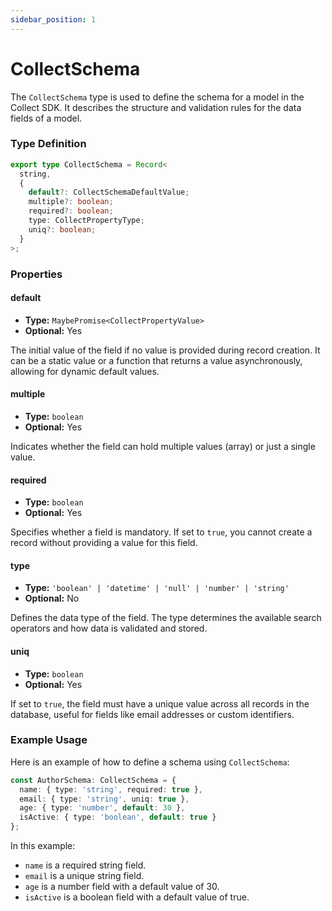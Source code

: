 ```yaml
---
sidebar_position: 1
---
```


# CollectSchema

The `CollectSchema` type is used to define the schema for a model in the Collect SDK. It describes the structure and validation rules for the data fields of a model.

### Type Definition
```typescript
export type CollectSchema = Record<
  string,
  {
    default?: CollectSchemaDefaultValue;
    multiple?: boolean;
    required?: boolean;
    type: CollectPropertyType;
    uniq?: boolean;
  }
>;
```

### Properties

#### default

- **Type:** `MaybePromise<CollectPropertyValue>`
- **Optional:** Yes

The initial value of the field if no value is provided during record creation. It can be a static value or a function that returns a value asynchronously, allowing for dynamic default values.

#### multiple

- **Type:** `boolean`
- **Optional:** Yes

Indicates whether the field can hold multiple values (array) or just a single value.

#### required

- **Type:** `boolean`
- **Optional:** Yes

Specifies whether a field is mandatory. If set to `true`, you cannot create a record without providing a value for this field.

#### type

- **Type:** `'boolean' | 'datetime' | 'null' | 'number' | 'string'`
- **Optional:** No

Defines the data type of the field. The type determines the available search operators and how data is validated and stored.

#### uniq

- **Type:** `boolean`
- **Optional:** Yes

If set to `true`, the field must have a unique value across all records in the database, useful for fields like email addresses or custom identifiers.

### Example Usage

Here is an example of how to define a schema using `CollectSchema`:
```typescript
const AuthorSchema: CollectSchema = {
  name: { type: 'string', required: true },
  email: { type: 'string', uniq: true },
  age: { type: 'number', default: 30 },
  isActive: { type: 'boolean', default: true }
};
```

In this example:
- `name` is a required string field.
- `email` is a unique string field.
- `age` is a number field with a default value of 30.
- `isActive` is a boolean field with a default value of true.
